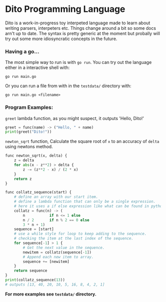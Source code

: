 # Dito Programming Language

Dito is a work-in-progress toy interpeted language made to learn about writing parsers, interpeters etc. Things change around a bit so some docs arn't up to date. The syntax is
pretty generic at the moment but probally will try out some more idiosyncratic concepts in the future.

### Having a go...

The most simple way to run is with `go run`. You can try out the language either in a interactive shell with:

    go run main.go

Or you can run a file from with in the `testdata/` directory with:

    go run main.go <filename>


### Program Examples:

`greet` lambda function, as you might suspect, it outputs 'Hello, Dito!'
```python
greet = func(name) -> ("Hello, " + name)
print(greet("Dito!"))
```

`newton_sqrt` function, Calculate the square root of `x` to an accuracy of
`delta` using newtons method.
```python
func newton_sqrt(x, delta) {
    z = delta
    for abs(x - z**2) > delta {
        z -= (z**2 - x) / (2 * x)
    }
    return z
}
```

```python
func collatz_sequence(start) {
    # define an array with our start item.
    # define a lambda function that can only be a single expression.
    # here it uses a if else expression like what can be found in python.
    collatz = func(n) -> (
        n           if n <= 1 else
        n / 2       if n % 2 == 0 else
        3 * n + 1)
    sequence = [start]
    # use a while style for loop to keep adding to the sequence.
    # checking the item at the last index of the sequence.
    for sequence[-1] > 1 {
        # Get the next value in the sequence.
        newitem = collatz(sequence[-1])
        # Append each new item to array.
        sequence += [newitem]
    }
    return sequence
}
print(collatz_sequence(13))
# outputs [13, 40, 20, 10, 5, 16, 8, 4, 2, 1]
```

**For more examples see `testdata/` directory.**

